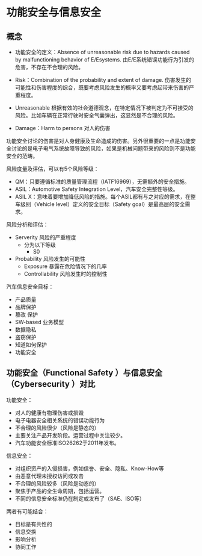 # 功能安全与信息安全


## 概念

- 功能安全的定义：Absence of unreasonable risk due to hazards caused by malfunctioning behavior of E/Esystems. 由E/E系统错误功能行为引发的危害，不存在不合理的风险。
- Risk：Combination of the probability and extent of damage. 伤害发生的可能性和伤害程度的综合，既要考虑风险发生的概率又要考虑起带来伤害的严重程度。
- Unreasonable
根据有效的社会道德观念，在特定情况下被判定为不可接受的风险。比如车辆在正常行驶时安全气囊弹出，这显然是不合理的风险。

- Damage：Harm to persons 对人的伤害

功能安全讨论的伤害是对人身健康及生命造成的伤害。另外很重要的一点是功能安全讨论的是电子电气系统故障导致的风险，如果是机械问题带来的风险则不是功能安全的范畴。

风险度量及评估，可以有5个风险等级：

- QM：只要遵循标准的质量管理流程（IATF16969），无需额外的安全措施。
- ASIL：Automotive Safety Integration Level，汽车安全完整性等级。
- ASIL X：意味着要增加降低风险的措施。每个ASIL都有与之对应的需求，在整车级别（Vehicle level）定义的安全目标（Safety goal）是最高层的安全需求。

风险分析和评估：

- Serverity 风险的严重程度
  - 分为以下等级
    - S0
- Probability 风险发生的可能性
  - Exposure 暴露在危险情况下的几率
  - Controllability 风险发生时的控制性



汽车信息安全目标：
- 产品质量
- 品牌保护
- 篡改 保护
- SW-based 业务模型
- 数据隐私
- 盗窃保护
- 知道如何保护
- 功能安全
  

## 功能安全（Functional Safety ）与信息安全（Cybersecurity ）对比

功能安全：
- 对人的健康有物理伤害或损毁
- 电子电器安全相关系统的错误功能行为
- 不合理的风险很少（风险是静态的）
- 主要关注产品开发阶段。运营过程中关注较少。
- 汽车功能安全标准ISO26262于2011年发布。

信息安全：
- 对组织资产的入侵损害，例如信誉、安全、隐私、Know-How等
- 由恶意代理未授权访问或攻击
- 不合理的风险较多（风险是动态的）
- 聚焦于产品的全生命周期，包括运营。
- 不同的信息安全标准仍在制定或发布了（SAE、ISO等）

两者有可能结合：
- 目标是有共性的
- 信息交换
- 影响分析
- 协同工作